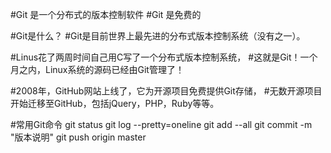 #Git 是一个分布式的版本控制软件
#Git 是免费的

#Git是什么？
#Git是目前世界上最先进的分布式版本控制系统（没有之一）。

#Linus花了两周时间自己用C写了一个分布式版本控制系统，
#这就是Git！一个月之内，Linux系统的源码已经由Git管理了！

#2008年，GitHub网站上线了，它为开源项目免费提供Git存储，
#无数开源项目开始迁移至GitHub，包括jQuery，PHP，Ruby等等。

#常用Git命令
git status
git log --pretty=oneline
git add --all
git commit -m "版本说明"
git push origin master